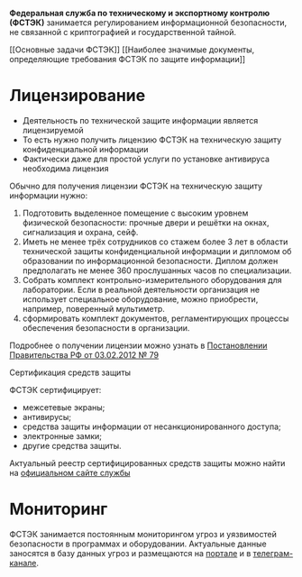 **Федеральная служба по техническому и экспортному контролю (ФСТЭК)** занимается регулированием информационной безопасности, не связанной с криптографией и государственной тайной.

[[Основные задачи ФСТЭК]]
[[Наиболее значимые документы, определяющие требования ФСТЭК по защите информации]]

# Лицензирование

- Деятельность по технической защите информации является лицензируемой
- То есть нужно получить лицензию ФСТЭК на техническую защиту конфиденциальной информации
- Фактически даже для простой услуги по установке антивируса необходима лицензия

Обычно для получения лицензии ФСТЭК на техническую защиту информации нужно:

1. Подготовить выделенное помещение с высоким уровнем физической безопасности: прочные двери и решётки на окнах, сигнализация и охрана, сейф.
1. Иметь не менее трёх сотрудников со стажем более 3 лет в области технической защиты конфиденциальной информации и дипломом об образовании по информационной безопасности. Диплом должен предполагать не менее 360 прослушанных часов по специализации.
1. Собрать комплект контрольно-измерительного оборудования для лаборатории. Если в реальной деятельности организация не использует специальное оборудование, можно приобрести, например, поверенный мультиметр.
1. сформировать комплект документов, регламентирующих процессы обеспечения безопасности в организации.

Подробнее о получении лицензии можно узнать в [Постановлении Правительства РФ от 03.02.2012 № 79](http://pravo.gov.ru/proxy/ips/?docbody=&nd=102108475)

 Сертификация средств защиты

ФСТЭК сертифицирует:

- межсетевые экраны;
- антивирусы;
- средства защиты информации от несанкционированного доступа;
- электронные замки;
- другие средства защиты.

Актуальный реестр сертифицированных средств защиты можно найти на [официальном сайте службы](https://reestr.fstec.ru/reg3)

# Мониторинг

ФСТЭК занимается постоянным мониторингом угроз и уязвимостей безопасности в программах и оборудовании. Актуальные данные заносятся в базу данных угроз и размещаются на [портале](https://bdu.fstec.ru/) и в [телеграм-канале](https://t.me/bdufstecru).

